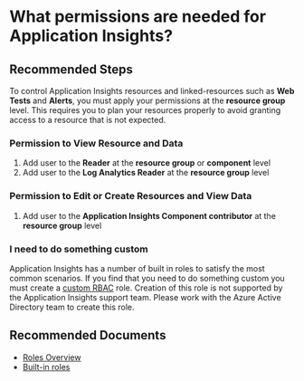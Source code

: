 <properties 
    pageTitle="What permissions are needed for Application Insights?"
    description="Explain what permissions are used in Application Insights"
    service="microsoft.insights"
    resource="components"
    authors="debugthings"
    ms.author="jamdavi"
    articleId="insights_permissions"
    displayOrder="105"
    selfHelpType="generic"
    cloudEnvironments="public, Fairfax"
    productPesIds="15693" 
    supportTopicIds="32402604, 32602220"
 />
 
# What permissions are needed for Application Insights?

## **Recommended Steps**

To control Application Insights resources and linked-resources such as **Web Tests** and **Alerts**, you must apply your permissions at the **resource group** level. This requires you to plan your resources properly to avoid granting access to a resource that is not expected.

### Permission to View Resource and Data

1. Add user to the **Reader** at the **resource group** or **component** level
2. Add user to the **Log Analytics Reader** at the **resource group** level

### Permission to Edit or Create Resources and View Data

1. Add user to the **Application Insights Component contributor** at the **resource group** level

### I need to do something custom

Application Insights has a number of built in roles to satisfy the most common scenarios. If you find that you need to do something custom you must create a [custom RBAC](https://docs.microsoft.com/azure/role-based-access-control/custom-roles) role. Creation of this role is not supported by the Application Insights support team. Please work with the Azure Active Directory team to create this role.

## **Recommended Documents**

* [Roles Overview](https://docs.microsoft.com/azure/azure-monitor/app/resources-roles-access-control)
* [Built-in roles](https://docs.microsoft.com/azure/role-based-access-control/built-in-roles#monitoring-reader)
